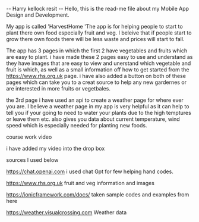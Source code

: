 -- Harry kellock resit --
Hello, this is the read-me file about my Mobile App Design and Development.

My app is called 'HarvestHome 'The app is for helping people to start to plant there own food especially fruit and veg. I  beleive that if people start to grow there own foods there will be less waste and prices will start to fall. 

The app has 3 pages in which the first 2 have vegetables and fruits which are easy to plant. i have made these 2 pages easy to use and understand as they have images that are easy to view and unerstand which vegetable and fruit is which, as well as a small information off how to get started from the https://www.rhs.org.uk page. i have also added a button on both of these pages which can take you to a creat source to help any new gardernes or are interested in more fruits or vegetbales.

the 3rd page i have used an api to create a weather page for where ever you are. I believe a weather page in my app is very helpful as it can help to tell you if your going to need to water your plants due to the high temptures or leave them etc. also gives you data about current temperature, wind speed which is especially needed for planting new foods.

course work video

i have added my video into the drop box  




sources I used below 
 
https://chat.openai.com i used chat Gpt for few helping hand codes.

https://www.rhs.org.uk fruit and veg information and images 

https://ionicframework.com/docs/ taken sample codes and examples from here

https://weather.visualcrossing.com  Weather data 

